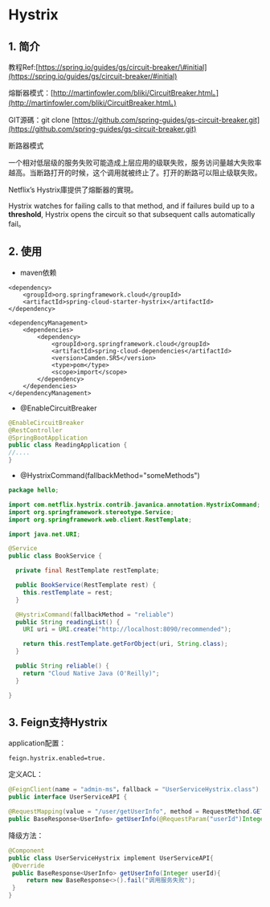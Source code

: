 # Hystrix

## 1. 简介

教程Ref:[https://spring.io/guides/gs/circuit-breaker/\#initial](https://spring.io/guides/gs/circuit-breaker/#initial)

熔斷器模式：[http://martinfowler.com/bliki/CircuitBreaker.html。](http://martinfowler.com/bliki/CircuitBreaker.html。)

GIT源碼：git clone [https://github.com/spring-guides/gs-circuit-breaker.git](https://github.com/spring-guides/gs-circuit-breaker.git)

断路器模式

一个相对低层级的服务失败可能造成上层应用的级联失败，服务访问量越大失败率越高。当断路打开的时候，这个调用就被终止了。打开的断路可以阻止级联失败。

Netflix’s Hystrix庫提供了熔斷器的實現。

Hystrix watches for failing calls to that method, and if failures build up to a **threshold**, Hystrix opens the circuit so that subsequent calls automatically fail。

## 2. 使用

* maven依赖

```markup
<dependency>
    <groupId>org.springframework.cloud</groupId>
    <artifactId>spring-cloud-starter-hystrix</artifactId>
</dependency>

<dependencyManagement>
    <dependencies>
        <dependency>
            <groupId>org.springframework.cloud</groupId>
            <artifactId>spring-cloud-dependencies</artifactId>
            <version>Camden.SR5</version>
            <type>pom</type>
            <scope>import</scope>
        </dependency>
    </dependencies>
</dependencyManagement>
```

* @EnableCircuitBreaker

```java
@EnableCircuitBreaker
@RestController
@SpringBootApplication
public class ReadingApplication {
//....
}
```

* @HystrixCommand\(fallbackMethod="someMethods"\)

```java
package hello;

import com.netflix.hystrix.contrib.javanica.annotation.HystrixCommand;
import org.springframework.stereotype.Service;
import org.springframework.web.client.RestTemplate;

import java.net.URI;

@Service
public class BookService {

  private final RestTemplate restTemplate;

  public BookService(RestTemplate rest) {
    this.restTemplate = rest;
  }

  @HystrixCommand(fallbackMethod = "reliable")
  public String readingList() {
    URI uri = URI.create("http://localhost:8090/recommended");

    return this.restTemplate.getForObject(uri, String.class);
  }

  public String reliable() {
    return "Cloud Native Java (O'Reilly)";
  }

}
```

## 3. Feign支持Hystrix

application配置：

```text
feign.hystrix.enabled=true.
```

定义ACL：

```java
@FeignClient(name = "admin-ms"，fallback = "UserServiceHystrix.class")
public interface UserServiceAPI {

@RequestMapping(value = "/user/getUserInfo", method = RequestMethod.GET)
public BaseResponse<UserInfo> getUserInfo(@RequestParam("userId")Integer userId);
```

降级方法：

```java
@Component
public class UserServiceHystrix implement UserServiceAPI{
 @Override
 public BaseResponse<UserInfo> getUserInfo(Integer userId){
     return new BaseResponse<>().fail("调用服务失败");
 }
}
```

